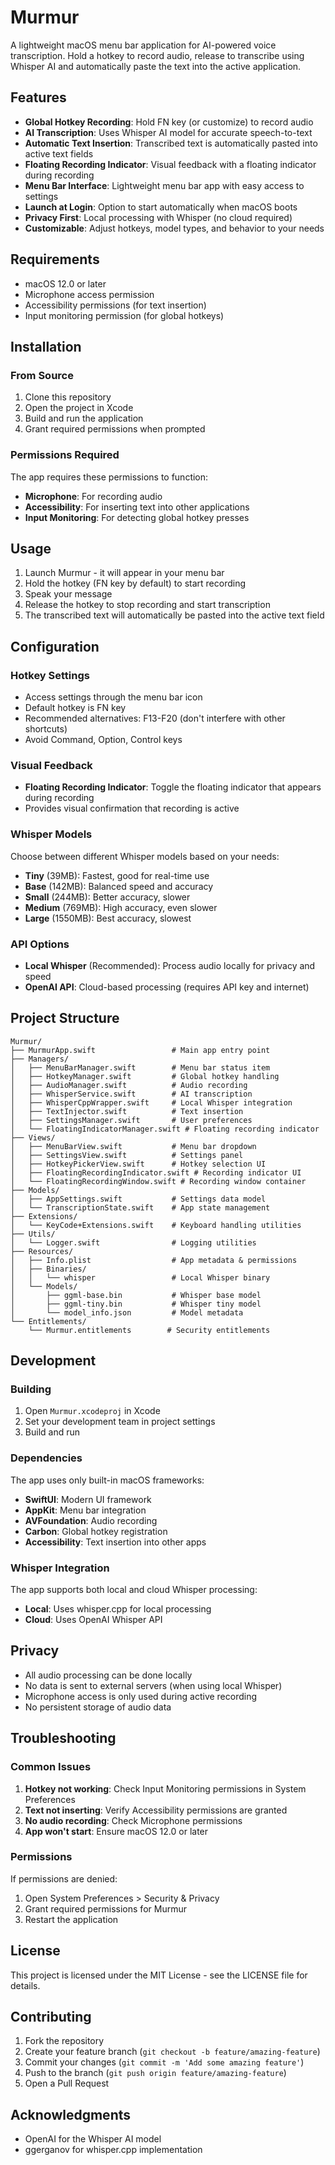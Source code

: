 # Murmur

A lightweight macOS menu bar application for AI-powered voice transcription. Hold a hotkey to record audio, release to transcribe using Whisper AI and automatically paste the text into the active application.

## Features

- **Global Hotkey Recording**: Hold FN key (or customize) to record audio
- **AI Transcription**: Uses Whisper AI model for accurate speech-to-text
- **Automatic Text Insertion**: Transcribed text is automatically pasted into active text fields
- **Floating Recording Indicator**: Visual feedback with a floating indicator during recording
- **Menu Bar Interface**: Lightweight menu bar app with easy access to settings
- **Launch at Login**: Option to start automatically when macOS boots
- **Privacy First**: Local processing with Whisper (no cloud required)
- **Customizable**: Adjust hotkeys, model types, and behavior to your needs

## Requirements

- macOS 12.0 or later
- Microphone access permission
- Accessibility permissions (for text insertion)
- Input monitoring permission (for global hotkeys)

## Installation

### From Source

1. Clone this repository
2. Open the project in Xcode
3. Build and run the application
4. Grant required permissions when prompted

### Permissions Required

The app requires these permissions to function:

- **Microphone**: For recording audio
- **Accessibility**: For inserting text into other applications
- **Input Monitoring**: For detecting global hotkey presses

## Usage

1. Launch Murmur - it will appear in your menu bar
2. Hold the hotkey (FN key by default) to start recording
3. Speak your message
4. Release the hotkey to stop recording and start transcription
5. The transcribed text will automatically be pasted into the active text field

## Configuration

### Hotkey Settings

- Access settings through the menu bar icon
- Default hotkey is FN key
- Recommended alternatives: F13-F20 (don't interfere with other shortcuts)
- Avoid Command, Option, Control keys

### Visual Feedback

- **Floating Recording Indicator**: Toggle the floating indicator that appears during recording
- Provides visual confirmation that recording is active

### Whisper Models

Choose between different Whisper models based on your needs:

- **Tiny** (39MB): Fastest, good for real-time use
- **Base** (142MB): Balanced speed and accuracy
- **Small** (244MB): Better accuracy, slower
- **Medium** (769MB): High accuracy, even slower
- **Large** (1550MB): Best accuracy, slowest

### API Options

- **Local Whisper** (Recommended): Process audio locally for privacy and speed
- **OpenAI API**: Cloud-based processing (requires API key and internet)

## Project Structure

```
Murmur/
├── MurmurApp.swift                 # Main app entry point
├── Managers/
│   ├── MenuBarManager.swift        # Menu bar status item
│   ├── HotkeyManager.swift         # Global hotkey handling
│   ├── AudioManager.swift          # Audio recording
│   ├── WhisperService.swift        # AI transcription
│   ├── WhisperCppWrapper.swift     # Local Whisper integration
│   ├── TextInjector.swift          # Text insertion
│   ├── SettingsManager.swift       # User preferences
│   └── FloatingIndicatorManager.swift # Floating recording indicator
├── Views/
│   ├── MenuBarView.swift           # Menu bar dropdown
│   ├── SettingsView.swift          # Settings panel
│   ├── HotkeyPickerView.swift      # Hotkey selection UI
│   ├── FloatingRecordingIndicator.swift # Recording indicator UI
│   └── FloatingRecordingWindow.swift # Recording window container
├── Models/
│   ├── AppSettings.swift           # Settings data model
│   └── TranscriptionState.swift    # App state management
├── Extensions/
│   └── KeyCode+Extensions.swift    # Keyboard handling utilities
├── Utils/
│   └── Logger.swift                # Logging utilities
├── Resources/
│   ├── Info.plist                  # App metadata & permissions
│   ├── Binaries/
│   │   └── whisper                 # Local Whisper binary
│   └── Models/
│       ├── ggml-base.bin           # Whisper base model
│       ├── ggml-tiny.bin           # Whisper tiny model
│       └── model_info.json         # Model metadata
└── Entitlements/
    └── Murmur.entitlements        # Security entitlements
```

## Development

### Building

1. Open `Murmur.xcodeproj` in Xcode
2. Set your development team in project settings
3. Build and run

### Dependencies

The app uses only built-in macOS frameworks:

- **SwiftUI**: Modern UI framework
- **AppKit**: Menu bar integration
- **AVFoundation**: Audio recording
- **Carbon**: Global hotkey registration
- **Accessibility**: Text insertion into other apps

### Whisper Integration

The app supports both local and cloud Whisper processing:

- **Local**: Uses whisper.cpp for local processing
- **Cloud**: Uses OpenAI Whisper API

## Privacy

- All audio processing can be done locally
- No data is sent to external servers (when using local Whisper)
- Microphone access is only used during active recording
- No persistent storage of audio data

## Troubleshooting

### Common Issues

1. **Hotkey not working**: Check Input Monitoring permissions in System Preferences
2. **Text not inserting**: Verify Accessibility permissions are granted
3. **No audio recording**: Check Microphone permissions
4. **App won't start**: Ensure macOS 12.0 or later

### Permissions

If permissions are denied:
1. Open System Preferences > Security & Privacy
2. Grant required permissions for Murmur
3. Restart the application

## License

This project is licensed under the MIT License - see the LICENSE file for details.

## Contributing

1. Fork the repository
2. Create your feature branch (`git checkout -b feature/amazing-feature`)
3. Commit your changes (`git commit -m 'Add some amazing feature'`)
4. Push to the branch (`git push origin feature/amazing-feature`)
5. Open a Pull Request

## Acknowledgments

- OpenAI for the Whisper AI model
- ggerganov for whisper.cpp implementation
